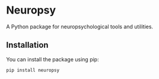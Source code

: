 # Neuropsy

A Python package for neuropsychological tools and utilities.

## Installation

You can install the package using pip:

```bash
pip install neuropsy